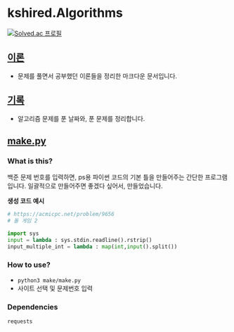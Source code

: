 # kshired.Algorithms

[![Solved.ac
프로필](http://mazassumnida.wtf/api/v2/generate_badge?boj=python4)](https://solved.ac/python4)

## [이론](markdowns/Theory.md)

- 문제를 풀면서 공부했던 이론들을 정리한 마크다운 문서입니다.

## [기록](markdowns/Record.md)

- 알고리즘 문제를 푼 날짜와, 푼 문제를 정리합니다.

## [make.py](make/make.py)

### What is this?

백준 문제 번호를 입력하면, ps용 파이썬 코드의 기본 틀을 만들어주는 간단한 프로그램입니다.
일괄적으로 만들어주면 좋겠다 싶어서, 만들었습니다.

**생성 코드 예시**

```python
# https://acmicpc.net/problem/9656
# 돌 게임 2

import sys
input = lambda : sys.stdin.readline().rstrip()
input_multiple_int = lambda : map(int,input().split())
```

### How to use?

- `python3 make/make.py`
- 사이트 선택 및 문제번호 입력

### Dependencies

```
requests
```
